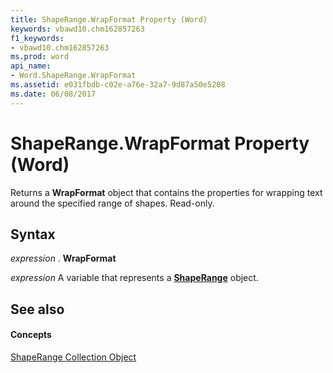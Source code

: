 ```yaml
---
title: ShapeRange.WrapFormat Property (Word)
keywords: vbawd10.chm162857263
f1_keywords:
- vbawd10.chm162857263
ms.prod: word
api_name:
- Word.ShapeRange.WrapFormat
ms.assetid: e031fbdb-c02e-a76e-32a7-9d87a50e5208
ms.date: 06/08/2017
---
```



# ShapeRange.WrapFormat Property (Word)

Returns a **WrapFormat** object that contains the properties for wrapping text around the specified range of shapes. Read-only.


## Syntax

 _expression_ . **WrapFormat**

 _expression_ A variable that represents a **[ShapeRange](shaperange-object-word.md)** object.


## See also


#### Concepts


[ShapeRange Collection Object](shaperange-object-word.md)

